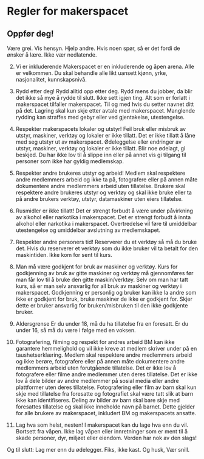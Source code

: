 # Regler for makerspacet

## Oppfør deg!

Være grei. Vis hensyn. Hjelp andre. 
Hvis noen spør, så er det fordi de ønsker å lære. Ikke vær nedlatende.

2. Vi er inkluderende
Makerspacet er en inkluderende og åpen arena. Alle er velkommen. Du skal behandle alle likt uansett kjønn, yrke, nasjonalitet, kunnskapsnivå. 

3. Rydd etter deg!
Rydd alltid opp etter deg. Rydd mens du jobber, da blir det ikke så mye å rydde til slutt. Ikke sett igjen ting. Alt som er forlatt i makerspacet tilfaller makerspacet. Til og med hvis du setter navnet ditt på det. Lagring skal kun skje etter avtale med makerspacet.
Manglende rydding kan straffes med gebyr eller ved gjentakelse, utestengelse.

4. Respekter makerspacets lokaler og utstyr!
Feil bruk eller misbruk av utstyr, maskiner, verktøy og lokaler er ikke tillatt. Det er ikke tillatt å låne med seg utstyr ut av makerspacet. Ødeleggelse eller endringer av utstyr, maskiner, verktøy og lokaler er ikke tillatt.
Blir noe ødelagt, gi beskjed. Du har ikke lov til å slippe inn eller på annet vis gi tilgang til personer som ikke har gyldig medlemskap.

5. Respekter andre brukeres utstyr og arbeid!
Medlem skal respektere andre medlemmers arbeid og ikke ta på, fotografere eller på annen måte dokumentere andre medlemmers arbeid uten tillatelse. Brukere skal respektere andre brukeres utstyr og verktøy og skal ikke bruke eller ta på andre brukers verktøy, utstyr, datamaskiner uten eiers tillatelse.

6. Rusmidler er ikke tillatt!
Det er strengt forbudt å være under påvirkning av alkohol eller narkotika i makerspacet. Det er strengt forbudt å innta alkohol eller narkotika i makerspacet. Overtredelse vil føre til umiddelbar utestengelse og umiddelbar avslutning av medlemskapet.

7. Respekter andre personers tid!
Reserverer du et verktøy så må du bruke det. Hvis du reserverer et verktøy som du ikke bruker vil ta betalt for den maskintiden. Ikke kom for sent til kurs.

8. Man må være godkjent for bruk av maskiner og verktøy.
Kurs for godkjenning av bruk av gitte maskiner og verktøy må gjennomføres før man får lov til å bruke den gitte maskin/verktøy. Selv om man har tatt kurs, så er man selv ansvarlig for all bruk av maskiner og verktøy i makerspacet.
Godkjenning er personlig og bruker kan ikke la andre som ikke er godkjent for bruk, bruke maskiner de ikke er godkjent for. Skjer dette er bruker ansvarlig for bruken/misbruken til den ikke godkjente bruker.

9. Aldersgrense
Er du under 18, må du ha tillatelse fra en foresatt.
Er du under 16, så må du være i følge med en voksen.

19. Fotografering, filming og respekt for andres arbeid
BM kan ikke garantere hemmelighold og vil ikke kreve at medlem skriver under på en taushetserklæring. Medlem skal respektere andre medlemmers arbeid og ikke berøre, fotografere eller på annen måte dokumentere andre medlemmers arbeid uten forutgående tillatelse. Det er ikke lov å fotografere eller filme andre medlemmer uten deres tillatelse. Det er ikke lov å dele bilder av andre medlemmer på sosial media eller andre plattformer uten deres tillatelse. Fotografering eller film av barn skal kun skje med tillatelse fra foresatte og fotografiet skal være tatt slik at barn ikke kan identifiseres. Deling av bilder av barn skal bare skje med foresattes tillatelse og skal ikke inneholde navn på barnet. Dette gjelder for alle brukere av makerspacet, inkludert BM og makerspacets ansatte.

20. Lag hva som helst, nesten!
I makerspacet kan du lage hva enn du vil. Bortsett fra våpen. Ikke lag våpen eller innretninger som er ment til å skade personer, dyr, miljøet eller eiendom. Verden har nok av den slags!

Og til slutt:
Lag mer enn du ødelegger. Fiks, ikke kast. Og husk, Vær snill.
